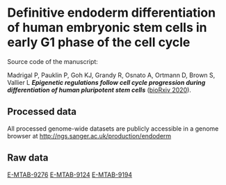 # Definitive endoderm differentiation of human embryonic stem cells in early G1 phase of the cell cycle

Source code of the manuscript:

Madrigal P, Pauklin P, Goh KJ, Grandy R, Osnato A, Ortmann D, Brown S, Vallier L ***Epigenetic regulations follow cell cycle progression during differentiation of human pluripotent stem cells*** ([bioRxiv 2020](https://doi.org/10.1101/2020.06.26.173211)).

Processed data
-------
All processed genome-wide datasets are publicly accessible in a genome browser at http://ngs.sanger.ac.uk/production/endoderm

Raw data
-------
[E-MTAB-9276](https://www.ebi.ac.uk/arrayexpress/experiments/E-MTAB-9276/)
[E-MTAB-9124](https://www.ebi.ac.uk/arrayexpress/experiments/E-MTAB-9124/)
[E-MTAB-9194](https://www.ebi.ac.uk/arrayexpress/experiments/E-MTAB-9194/)
